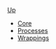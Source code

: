 <!-- climate_economics sidebar.md -->
[Up](../)

* [Core](core/)
* [Processes](sos_processes/)
* [Wrappings](sos_wrapping/)
 